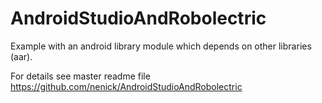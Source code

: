 # AndroidStudioAndRobolectric

Example with an android library module which depends on other libraries (aar).

For details see master readme file https://github.com/nenick/AndroidStudioAndRobolectric
